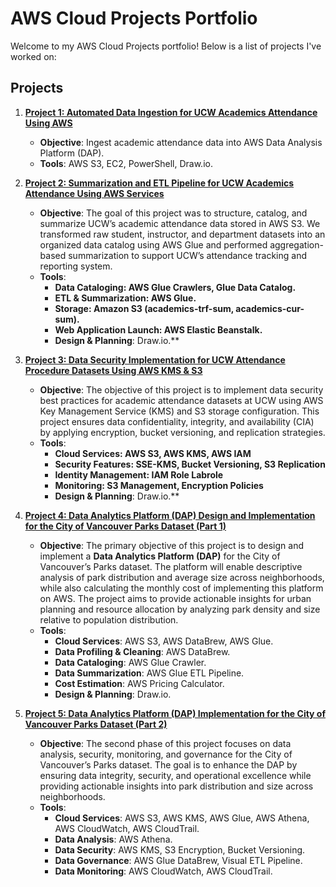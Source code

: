 # AWS Cloud Projects Portfolio

Welcome to my AWS Cloud Projects portfolio! Below is a list of projects I've worked on:

## Projects
1. **[Project 1: Automated Data Ingestion for UCW Academics Attendance Using AWS](./Auto_Data_Ingestion)**
   - **Objective**: Ingest academic attendance data into AWS Data Analysis Platform (DAP).
   - **Tools**: AWS S3, EC2, PowerShell, Draw.io.


2. **[Project 2:  Summarization and ETL Pipeline for UCW Academics Attendance Using AWS Services](./Academics_Attendancedata_Summarization)**
   - **Objective**: The goal of this project was to structure, catalog, and summarize UCW’s academic attendance data stored in AWS S3. We transformed raw student, instructor, and department datasets into an organized data catalog using AWS Glue and performed aggregation-based summarization to support UCW’s attendance tracking and reporting system.
   - **Tools**:
      - **Data Cataloging: AWS Glue Crawlers, Glue Data Catalog.**
      - **ETL & Summarization: AWS Glue.**
      - **Storage: Amazon S3 (academics-trf-sum, academics-cur-sum).**
      - **Web Application Launch: AWS Elastic Beanstalk.**
      - **Design & Planning**: Draw.io.**


3. **[Project 3:  Data Security Implementation for UCW Attendance Procedure Datasets Using AWS KMS & S3](./Data_Security_Implementation_attendance)**
   - **Objective**: The objective of this project is to implement data security best practices for academic attendance datasets at UCW using AWS Key Management Service (KMS) and S3 storage configuration. This project ensures data confidentiality, integrity, and availability (CIA) by applying encryption, bucket versioning, and replication strategies.
   - **Tools**:
      - **Cloud Services: AWS S3, AWS KMS, AWS IAM**
      - **Security Features: SSE-KMS, Bucket Versioning, S3 Replication**
      - **Identity Management: IAM Role Labrole**
      - **Monitoring: S3 Management, Encryption Policies**
      - **Design & Planning**: Draw.io.**
    

4. **[Project 4:  Data Analytics Platform (DAP) Design and Implementation for the City of Vancouver Parks Dataset (Part 1)](./DAP_design_for_COV)**
   - **Objective**: The primary objective of this project is to design and implement a **Data Analytics Platform (DAP)** for the City of Vancouver’s Parks dataset. The platform will enable descriptive analysis of park distribution and average size across neighborhoods, while also calculating the monthly cost of implementing this platform on AWS. The project aims to provide actionable insights for urban planning and resource allocation by analyzing park density and size relative to population distribution.
   - **Tools**:
     - **Cloud Services**: AWS S3, AWS DataBrew, AWS Glue.
     - **Data Profiling & Cleaning**: AWS DataBrew.
     - **Data Cataloging**: AWS Glue Crawler.
     - **Data Summarization**: AWS Glue ETL Pipeline.
     - **Cost Estimation**: AWS Pricing Calculator.
     - **Design & Planning**: Draw.io.


5. **[Project 5:  Data Analytics Platform (DAP) Implementation for the City of Vancouver Parks Dataset (Part 2)](./DAP_Design_COV_Part2)**
   - **Objective**: The second phase of this project focuses on data analysis, security, monitoring, and governance for the City of Vancouver’s Parks dataset. The goal is to enhance the DAP by ensuring data integrity, security, and operational excellence while providing actionable insights into park distribution and size across neighborhoods.
   - **Tools**:
      - **Cloud Services**: AWS S3, AWS KMS, AWS Glue, AWS Athena, AWS CloudWatch, AWS CloudTrail.
      - **Data Analysis**: AWS Athena.
      - **Data Security**: AWS KMS, S3 Encryption, Bucket Versioning.
      - **Data Governance**: AWS Glue DataBrew, Visual ETL Pipeline.
      - **Data Monitoring**: AWS CloudWatch, AWS CloudTrail.
